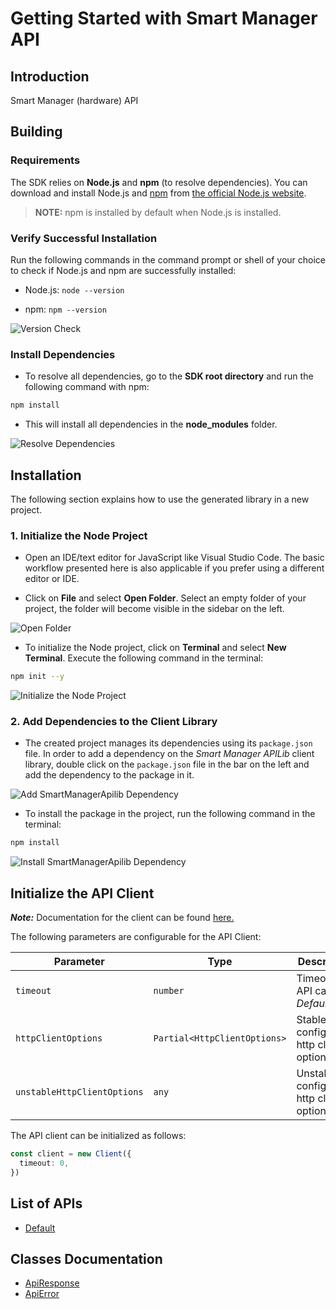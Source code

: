 
# Getting Started with Smart Manager API

## Introduction

Smart Manager (hardware) API

## Building

### Requirements

The SDK relies on **Node.js** and **npm** (to resolve dependencies). You can download and install Node.js and [npm](https://www.npmjs.com/) from [the official Node.js website](https://nodejs.org/en/download/).

> **NOTE:** npm is installed by default when Node.js is installed.

### Verify Successful Installation

Run the following commands in the command prompt or shell of your choice to check if Node.js and npm are successfully installed:

* Node.js: `node --version`

* npm: `npm --version`

![Version Check](https://apidocs.io/illustration/typescript?workspaceFolder=SmartManagerAPI&step=versionCheck)

### Install Dependencies

- To resolve all dependencies, go to the **SDK root directory** and run the following command with npm:

```bash
npm install
```

- This will install all dependencies in the **node_modules** folder.

![Resolve Dependencies](https://apidocs.io/illustration/typescript?workspaceFolder=SmartManagerAPI&workspaceName=smart-manager-apilib&step=resolveDependency)

## Installation

The following section explains how to use the generated library in a new project.

### 1. Initialize the Node Project

- Open an IDE/text editor for JavaScript like Visual Studio Code. The basic workflow presented here is also applicable if you prefer using a different editor or IDE.

- Click on **File** and select **Open Folder**. Select an empty folder of your project, the folder will become visible in the sidebar on the left.

![Open Folder](https://apidocs.io/illustration/typescript?step=openProject)

- To initialize the Node project, click on **Terminal** and select **New Terminal**. Execute the following command in the terminal:

```bash
npm init --y
```

![Initialize the Node Project](https://apidocs.io/illustration/typescript?step=initializeProject)

### 2. Add Dependencies to the Client Library

- The created project manages its dependencies using its `package.json` file. In order to add a dependency on the *Smart Manager APILib* client library, double click on the `package.json` file in the bar on the left and add the dependency to the package in it.

![Add SmartManagerApilib Dependency](https://apidocs.io/illustration/typescript?workspaceFolder=SmartManagerAPI&workspaceName=smart-manager-apilib&step=importDependency)

- To install the package in the project, run the following command in the terminal:

```bash
npm install
```

![Install SmartManagerApilib Dependency](https://apidocs.io/illustration/typescript?step=installDependency)

## Initialize the API Client

**_Note:_** Documentation for the client can be found [here.](/doc/client.md)

The following parameters are configurable for the API Client:

| Parameter | Type | Description |
|  --- | --- | --- |
| `timeout` | `number` | Timeout for API calls.<br>*Default*: `0` |
| `httpClientOptions` | `Partial<HttpClientOptions>` | Stable configurable http client options. |
| `unstableHttpClientOptions` | `any` | Unstable configurable http client options. |

The API client can be initialized as follows:

```ts
const client = new Client({
  timeout: 0,
})
```

## List of APIs

* [Default](/doc/controllers/default.md)

## Classes Documentation

* [ApiResponse](/doc/api-response.md)
* [ApiError](/doc/api-error.md)

